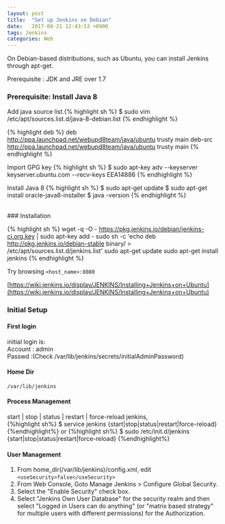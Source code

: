 ```yaml
---
layout: post
title:  "Set up Jenkins on Debian"
date:   2017-08-21 12:43:53 +0900
tags: Jenkins
categories: Web
---
```


On Debian-based distributions, such as Ubuntu, you can install Jenkins through apt-get.

Prerequisite : JDK and JRE over 1.7

### Prerequisite: Install Java 8

Add java source list.{% highlight sh %}
$ sudo vim /etc/apt/sources.list.d/java-8-debian.list
{% endhighlight %}

{% highlight deb %}
deb http://ppa.launchpad.net/webupd8team/java/ubuntu trusty main
deb-src http://ppa.launchpad.net/webupd8team/java/ubuntu trusty main
{% endhighlight %}

Import GPG key {% highlight sh %}
$ sudo apt-key adv --keyserver keyserver.ubuntu.com --recv-keys EEA14886
{% endhighlight %}

Install Java 8
{% highlight sh %}
$ sudo apt-get update
$ sudo apt-get install oracle-java8-installer
$ java -version
{% endhighlight %}

<br>
### Installation


{% highlight sh %}
wget -q -O - https://pkg.jenkins.io/debian/jenkins-ci.org.key | sudo apt-key add -
sudo sh -c 'echo deb http://pkg.jenkins.io/debian-stable binary/ > /etc/apt/sources.list.d/jenkins.list'
sudo apt-get update
sudo apt-get install jenkins
{% endhighlight %}

Try browsing `<host_name>:8080`

[https://wiki.jenkins.io/display/JENKINS/Installing+Jenkins+on+Ubuntu](https://wiki.jenkins.io/display/JENKINS/Installing+Jenkins+on+Ubuntu)
<br>
### Initial Setup

#### First login
initial login is:<br>
Account : admin<br>
Passwd  :(Check /var/lib/jenkins/secrets/initialAdminPassword)

#### Home Dir
`/var/lib/jenkins`

#### Process Management
start \| stop \| status \| restart \| force-reload jenkins,<br>
{%highlight sh%}
$ service jenkins {start|stop|status|restart|force-reload}
{%endhighlight%}
or
{%highlight sh%}
$ sudo /etc/init.d/jenkins {start|stop|status|restart|force-reload}
{%endhighlight%}

#### User Management
1. From home_dir(/var/lib/jenkins)/config.xml, edit `<useSecurity>false</useSecurity> `
2. From Web Console, Goto Manage Jenkins > Configure Global Security.<br>
3. Select the "Enable Security" check box.
4. Select "Jenkins Own User Database" for the security realm and then select "Logged in Users can do anything"
   (or "matrix based strategy" for multiple users with different permissions) for the Authorization.


